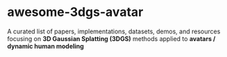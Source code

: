 # awesome-3dgs-avatar
A curated list of papers, implementations, datasets, demos, and resources focusing on **3D Gaussian Splatting (3DGS)** methods applied to **avatars / dynamic human modeling**
